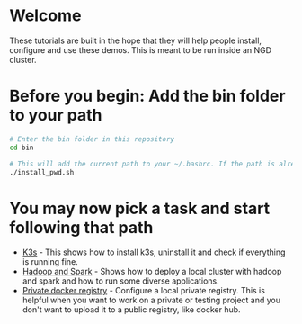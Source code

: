 # Welcome

These tutorials are built in the hope that they will help people install, configure and use these demos. This is meant to be run inside an NGD cluster.

# Before you begin: Add the bin folder to your path

```bash
# Enter the bin folder in this repository
cd bin

# This will add the current path to your ~/.bashrc. If the path is already present nothing will be added
./install_pwd.sh
```

# You may now pick a task and start following that path

* [K3s](k3s/main.md) - This shows how to install k3s, uninstall it and check if everything is running fine.
* [Hadoop and Spark](bigdata2/main.md) - Shows how to deploy a local cluster with hadoop and spark and how to run some diverse applications.
* [Private docker registry](docker/private_registry.md) - Configure a local private registry. This is helpful when you want to work on a private or testing project and you don't want to upload it to a public registry, like docker hub.
